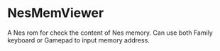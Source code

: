 # NesMemViewer
A Nes rom for check the content of Nes memory.
Can use both Family keyboard or Gamepad to input memory address.
